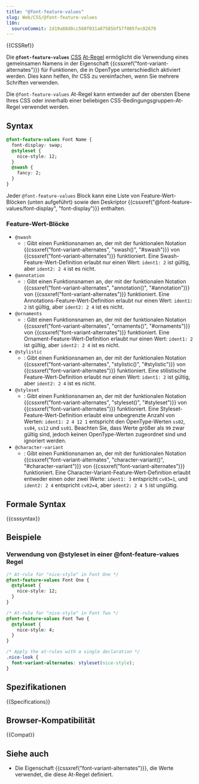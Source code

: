 ```yaml
---
title: "@font-feature-values"
slug: Web/CSS/@font-feature-values
l10n:
  sourceCommit: 2d19a88d0cc560f031a07585bf57f005fec02670
---
```


{{CSSRef}}

Die **`@font-feature-values`** [CSS](/de/docs/Web/CSS) [At-Regel](/de/docs/Web/CSS/CSS_syntax/At-rule) ermöglicht die Verwendung eines gemeinsamen Namens in der Eigenschaft {{cssxref("font-variant-alternates")}} für Funktionen, die in OpenType unterschiedlich aktiviert werden. Dies kann helfen, Ihr CSS zu vereinfachen, wenn Sie mehrere Schriften verwenden.

Die `@font-feature-values` At-Regel kann entweder auf der obersten Ebene Ihres CSS oder innerhalb einer beliebigen CSS-Bedingungsgruppen-At-Regel verwendet werden.

## Syntax

```css
@font-feature-values Font Name {
  font-display: swap;
  @styleset {
    nice-style: 12;
  }
  @swash {
    fancy: 2;
  }
}
```

Jeder `@font-feature-values` Block kann eine Liste von Feature-Wert-Blöcken (unten aufgeführt) sowie den Deskriptor {{cssxref("@font-feature-values/font-display", "font-display")}} enthalten.

### Feature-Wert-Blöcke

- `@swash`
  - : Gibt einen Funktionsnamen an, der mit der funktionalen Notation {{cssxref("font-variant-alternates", "swash()", "#swash")}} von {{cssxref("font-variant-alternates")}} funktioniert. Eine Swash-Feature-Wert-Definition erlaubt nur einen Wert: `ident1: 2` ist gültig, aber `ident2: 2 4` ist es nicht.
- `@annotation`
  - : Gibt einen Funktionsnamen an, der mit der funktionalen Notation {{cssxref("font-variant-alternates", "annotation()", "#annotation")}} von {{cssxref("font-variant-alternates")}} funktioniert. Eine Annotations-Feature-Wert-Definition erlaubt nur einen Wert: `ident1: 2` ist gültig, aber `ident2: 2 4` ist es nicht.
- `@ornaments`
  - : Gibt einen Funktionsnamen an, der mit der funktionalen Notation {{cssxref("font-variant-alternates", "ornaments()", "#ornaments")}} von {{cssxref("font-variant-alternates")}} funktioniert. Eine Ornament-Feature-Wert-Definition erlaubt nur einen Wert: `ident1: 2` ist gültig, aber `ident2: 2 4` ist es nicht.
- `@stylistic`
  - : Gibt einen Funktionsnamen an, der mit der funktionalen Notation {{cssxref("font-variant-alternates", "stylistic()", "#stylistic")}} von {{cssxref("font-variant-alternates")}} funktioniert. Eine stilistische Feature-Wert-Definition erlaubt nur einen Wert: `ident1: 2` ist gültig, aber `ident2: 2 4` ist es nicht.
- `@styleset`
  - : Gibt einen Funktionsnamen an, der mit der funktionalen Notation {{cssxref("font-variant-alternates", "styleset()", "#styleset")}} von {{cssxref("font-variant-alternates")}} funktioniert. Eine Styleset-Feature-Wert-Definition erlaubt eine unbegrenzte Anzahl von Werten: `ident1: 2 4 12 1` entspricht den OpenType-Werten `ss02`, `ss04`, `ss12` und `ss01`. Beachten Sie, dass Werte größer als `99` zwar gültig sind, jedoch keinen OpenType-Werten zugeordnet sind und ignoriert werden.
- `@character-variant`
  - : Gibt einen Funktionsnamen an, der mit der funktionalen Notation {{cssxref("font-variant-alternates", "character-variant()", "#character-variant")}} von {{cssxref("font-variant-alternates")}} funktioniert. Eine Character-Variant-Feature-Wert-Definition erlaubt entweder einen oder zwei Werte: `ident1: 3` entspricht `cv03=1`, und `ident2: 2 4` entspricht `cv02=4`, aber `ident2: 2 4 5` ist ungültig.

## Formale Syntax

{{csssyntax}}

## Beispiele

### Verwendung von @styleset in einer @font-feature-values Regel

```css
/* At-rule for "nice-style" in Font One */
@font-feature-values Font One {
  @styleset {
    nice-style: 12;
  }
}

/* At-rule for "nice-style" in Font Two */
@font-feature-values Font Two {
  @styleset {
    nice-style: 4;
  }
}

/* Apply the at-rules with a single declaration */
.nice-look {
  font-variant-alternates: styleset(nice-style);
}
```

## Spezifikationen

{{Specifications}}

## Browser-Kompatibilität

{{Compat}}

## Siehe auch

- Die Eigenschaft {{cssxref("font-variant-alternates")}}, die Werte verwendet, die diese At-Regel definiert.
